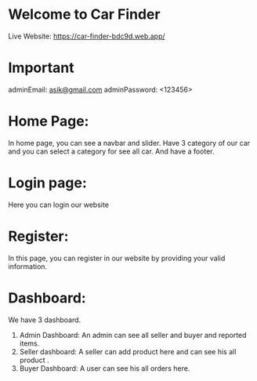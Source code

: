 # Welcome to Car Finder
Live Website: https://car-finder-bdc9d.web.app/

# Important 
adminEmail: <asik@gmail.com>
adminPassword: <123456>

# Home Page:
In home page, you can see a navbar and slider. Have 3 category of our car and you can select a category for see all car. And have a footer.

# Login page:
Here you can login our website

# Register:
In this page, you can register in our website by providing your valid information. 

# Dashboard:
We have 3 dashboard. 
1. Admin Dashboard: An admin can see all seller and buyer and reported items.
2. Seller dashboard: A seller can add product here and can see his all product .
3. Buyer Dashboard: A user can see his all orders here. 

